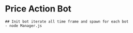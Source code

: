 # Price Action Bot

    ## Init bot iterate all time frame and spawn for each bot
    - node Manager.js
